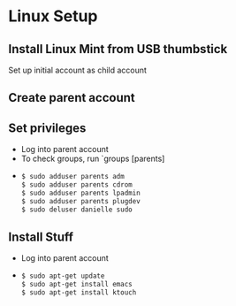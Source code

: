 # Linux Setup

## Install Linux Mint from USB thumbstick
Set up initial account as child account

## Create parent account

## Set privileges
* Log into parent account
* To check groups, run `groups [parents]
* ```bash
  $ sudo adduser parents adm
  $ sudo adduser parents cdrom
  $ sudo adduser parents lpadmin
  $ sudo adduser parents plugdev
  $ sudo deluser danielle sudo
  ```
 
## Install Stuff
* Log into parent account
* ```bash
  $ sudo apt-get update
  $ sudo apt-get install emacs
  $ sudo apt-get install ktouch
  ```
